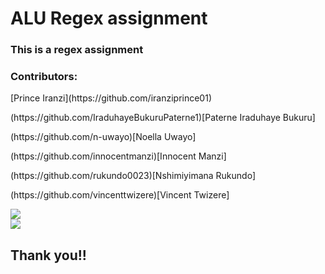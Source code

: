 <h1>ALU Regex assignment</h1>
<h3>This is a regex assignment<h3>
<h3>Contributors:</h3>
[Prince Iranzi](https://github.com/iranziprince01)
<p>(https://github.com/IraduhayeBukuruPaterne1)[Paterne Iraduhaye Bukuru]</p>
<p>(https://github.com/n-uwayo)[Noella Uwayo]</p>
<p>(https://github.com/innocentmanzi)[Innocent Manzi]</p>
<p>(https://github.com/rukundo0023)[Nshimiyimana Rukundo]</p>
<p>(https://github.com/vincenttwizere)[Vincent Twizere]</p>
<img src="https://github.com/iranziprince01/alu_regex_hackathon_group19/assets/116654088/f3985c40-ec44-4b20-b2d5-00834e71085a"><br>
<img src="https://github.com/iranziprince01/alu_regex_hackathon_group19/assets/116654088/fda58cbb-45d3-4462-b610-59b24ef7b463"><br>

<h2>Thank you!!<h2>
